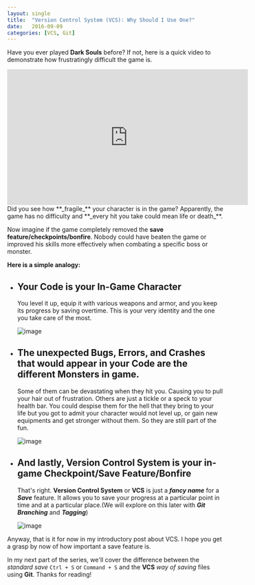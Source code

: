 ```yaml
---
layout: single
title:  "Version Control System (VCS): Why Should I Use One?"
date:   2016-09-09
categories: [VCS, Git]
---
```


Have you ever played **Dark Souls** before? If not, here is a quick video to demonstrate how frustratingly difficult the game is.

<iframe width="560" height="315" src="https://www.youtube.com/embed/lN-rVlMIJZs" frameborder="0" allowfullscreen></iframe>

<br>
Did you see how **_fragile_** your character is in the game? Apparently, the game has no difficulty and **_every hit you take could mean life or death_**.

Now imagine if the game completely removed the **save feature/checkpoints/bonfire**. Nobody could have beaten the game or improved his skills more effectively when combating  a specific boss or monster.

**Here is a simple analogy:**

- ## Your Code is your In-Game Character

	You level it up, equip it with various weapons and armor, and you keep its progress by saving overtime. This is your very identity and the one you take care of the most.

  ![image](https://i.kinja-img.com/gawker-media/image/upload/s--JB-uZDKp--/c_scale,fl_progressive,q_80,w_800/dbhptxtpad0x2cbuel9s.png)

- ## The unexpected Bugs, Errors, and Crashes that would appear in your Code are the different Monsters in game.

	Some of them can be devastating when they hit you. Causing you to pull your hair out of frustration. Others are just a tickle or a speck to your health bar. You could despise them for the hell that they bring to your life but you got to admit your character would not level up, or gain new equipments and get stronger without them. So they are still part of the fun.

  ![image](https://i.kinja-img.com/gawker-media/image/upload/sikcvngans2bjemejy6r.jpg)

- ## And lastly, Version Control System is your in-game Checkpoint/Save Feature/Bonfire

	That's right. **Version Control System** or **VCS** is just a **_fancy name_** for a **_Save_** feature. It allows you to save your progress at a particular point in time and at a particular place.(We will explore on this later with **_Git Branching_** and **_Tagging_**)

  ![image](http://i.playground.ru/i/65/64/91/00/blog/content/04igliq6.jpg)

Anyway, that is it for now in my introductory post about VCS. I hope you get a grasp by now of how important a save feature is.

In my next part of the series, we'll cover the difference between the *standard save* `Ctrl + S` or `Command + S` and the **VCS** *way of saving* files using **Git**. Thanks for reading!
